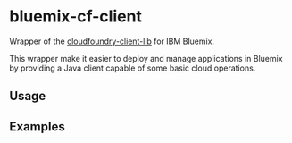 bluemix-cf-client
=================

Wrapper of the [cloudfoundry-client-lib](https://github.com/cloudfoundry/cf-java-client/tree/master/cloudfoundry-client-lib) for IBM Bluemix.

This wrapper make it easier to deploy and manage applications in Bluemix by providing a Java client capable of some basic cloud operations.

Usage
-----



Examples
--------
